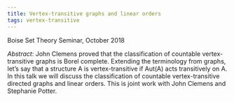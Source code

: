 ```yaml
---
title: Vertex-transitive graphs and linear orders
tags: vertex-transitive
---
```


Boise Set Theory Seminar, October 2018<!--more-->

*Abstract*: John Clemens proved that the classification of countable vertex-transitive graphs is Borel complete. Extending the terminology from graphs, let’s say that a structure A is vertex-transitive if Aut(A) acts transitively on A. In this talk we will discuss the classification of countable vertex-transitive directed graphs and linear orders. This is joint work with John Clemens and Stephanie Potter.

